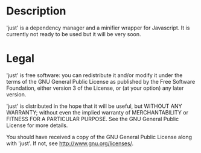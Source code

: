 Description
===========

'just' is a dependency manager and a minifier wrapper for Javascript.
It is currently not ready to be used but it will be very soon.

Legal
=====
'just' is free software: you can redistribute it and/or modify
it under the terms of the GNU General Public License as published by
the Free Software Foundation, either version 3 of the License, or
(at your option) any later version.

'just' is distributed in the hope that it will be useful,
but WITHOUT ANY WARRANTY; without even the implied warranty of
MERCHANTABILITY or FITNESS FOR A PARTICULAR PURPOSE.  See the
GNU General Public License for more details.

You should have received a copy of the GNU General Public License
along with 'just'.  If not, see <http://www.gnu.org/licenses/>.

